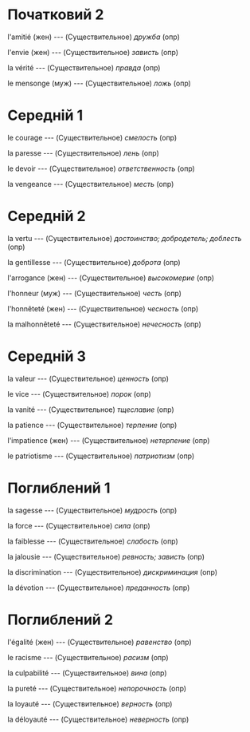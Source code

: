 # Початковий 2

l'amitié (жен) --- (Существительное)
*дружба*
(опр)



l'envie (жен) --- (Существительное)
*зависть*
(опр)



la vérité --- (Существительное)
*правда*
(опр)



le mensonge (муж) --- (Существительное)
*ложь*
(опр)



# Середній 1

le courage --- (Существительное)
*смелость*
(опр)



la paresse --- (Существительное)
*лень*
(опр)



le devoir --- (Существительное)
*ответственность*
(опр)



la vengeance --- (Существительное)
*месть*
(опр)



# Середній 2

la vertu --- (Существительное)
*достоинство; добродетель; доблесть*
(опр)



la gentillesse --- (Существительное)
*доброта*
(опр)



l'arrogance (жен) --- (Существительное)
*высокомерие*
(опр)



l'honneur (муж) --- (Существительное)
*честь*
(опр)



l'honnêteté (жен) --- (Существительное)
*чесность*
(опр)



la malhonnêteté --- (Существительное)
*нечесность*
(опр)



# Середній 3

la valeur --- (Существительное)
*ценность*
(опр)



le vice --- (Существительное)
*порок*
(опр)



la vanité --- (Существительное)
*тщеславие*
(опр)



la patience --- (Существительное)
*терпение*
(опр)



l'impatience (жен) --- (Существительное)
*нетерпение*
(опр)



le patriotisme --- (Существительное)
*патриотизм*
(опр)



# Поглиблений 1

la sagesse --- (Существительное)
*мудрость*
(опр)



la force --- (Существительное)
*сила*
(опр)



la faiblesse --- (Существительное)
*слабость*
(опр)



la jalousie --- (Существительное)
*ревность; зависть*
(опр)



la discrimination --- (Существительное)
*дискриминация*
(опр)



la dévotion --- (Существительное)
*преданность*
(опр)



# Поглиблений 2

l'égalité (жен) --- (Существительное)
*равенство*
(опр)



le racisme --- (Существительное)
*расизм*
(опр)



la culpabilité --- (Существительное)
*вина*
(опр)



la pureté --- (Существительное)
*непорочность*
(опр)



la loyauté --- (Существительное)
*верность*
(опр)



la déloyauté --- (Существительное)
*неверность*
(опр)
